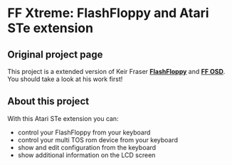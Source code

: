 # FF Xtreme: FlashFloppy and Atari STe extension

## Original project page
This project is a extended version of Keir Fraser [**FlashFloppy**](https://github.com/keirf/flashfloppy) and [**FF OSD**](https://github.com/keirf/flashfloppy-osd).
You should take a look at his work first!

## About this project
With this Atari STe extension you can:
* control your FlashFloppy from your keyboard
* control your multi TOS rom device from your keyboard
* show and edit configuration from the keyboard
* show additional information on the LCD screen

<more information will available soon>

